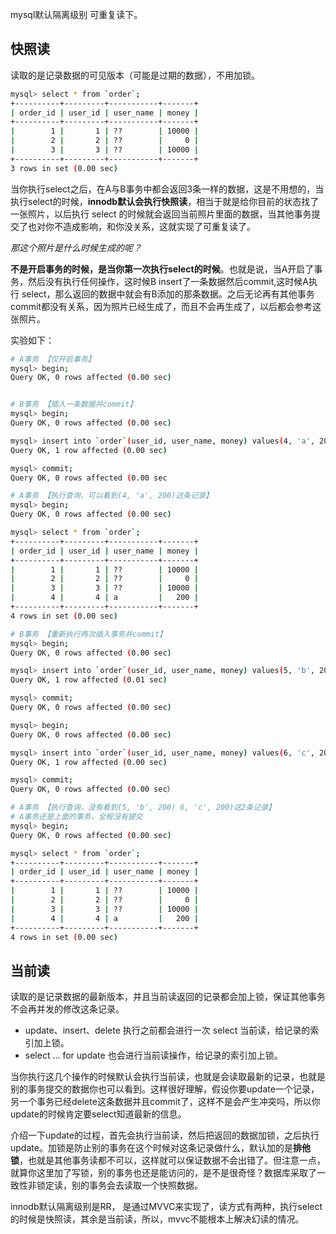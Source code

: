 mysql默认隔离级别 可重复读下。

## 快照读

读取的是记录数据的可见版本（可能是过期的数据），不用加锁。

```bash
mysql> select * from `order`;
+----------+---------+-----------+-------+
| order_id | user_id | user_name | money |
+----------+---------+-----------+-------+
|        1 |       1 | ??        | 10000 |
|        2 |       2 | ??        |     0 |
|        3 |       3 | ??        | 10000 |
+----------+---------+-----------+-------+
3 rows in set (0.00 sec)
```

当你执行select之后，在A与B事务中都会返回3条一样的数据，这是不用想的，当执行select的时候，**innodb默认会执行快照读**，相当于就是给你目前的状态找了一张照片，以后执行 select 的时候就会返回当前照片里面的数据，当其他事务提交了也对你不造成影响，和你没关系，这就实现了可重复读了。

*那这个照片是什么时候生成的呢？*

**不是开启事务的时候，是当你第一次执行select的时候**。也就是说，当A开启了事务，然后没有执行任何操作，这时候B insert了一条数据然后commit,这时候A执行 select，那么返回的数据中就会有B添加的那条数据。之后无论再有其他事务commit都没有关系，因为照片已经生成了，而且不会再生成了，以后都会参考这张照片。

实验如下：

```bash
# A事务 【仅开启事务】
mysql> begin;
Query OK, 0 rows affected (0.00 sec)


# B事务 【插入一条数据并commit】
mysql> begin;
Query OK, 0 rows affected (0.00 sec)

mysql> insert into `order`(user_id, user_name, money) values(4, 'a', 200);
Query OK, 1 row affected (0.00 sec)

mysql> commit;
Query OK, 0 rows affected (0.00 sec

# A事务 【执行查询，可以看到(4, 'a', 200)这条记录】
mysql> begin;
Query OK, 0 rows affected (0.00 sec)

mysql> select * from `order`;
+----------+---------+-----------+-------+
| order_id | user_id | user_name | money |
+----------+---------+-----------+-------+
|        1 |       1 | ??        | 10000 |
|        2 |       2 | ??        |     0 |
|        3 |       3 | ??        | 10000 |
|        4 |       4 | a         |   200 |
+----------+---------+-----------+-------+
4 rows in set (0.00 sec)

# B事务 【重新执行两次插入事务并commit】
mysql> begin;
Query OK, 0 rows affected (0.00 sec)

mysql> insert into `order`(user_id, user_name, money) values(5, 'b', 200);
Query OK, 1 row affected (0.01 sec)

mysql> commit;
Query OK, 0 rows affected (0.00 sec)

mysql> begin;
Query OK, 0 rows affected (0.00 sec)

mysql> insert into `order`(user_id, user_name, money) values(6, 'c', 200);
Query OK, 1 row affected (0.00 sec)

mysql> commit;
Query OK, 0 rows affected (0.00 sec）

# A事务 【执行查询，没有看到(5, 'b', 200) 6, 'c', 200)这2条记录】
# A事务还是上面的事务，全程没有提交
mysql> begin;
Query OK, 0 rows affected (0.00 sec)

mysql> select * from `order`;
+----------+---------+-----------+-------+
| order_id | user_id | user_name | money |
+----------+---------+-----------+-------+
|        1 |       1 | ??        | 10000 |
|        2 |       2 | ??        |     0 |
|        3 |       3 | ??        | 10000 |
|        4 |       4 | a         |   200 |
+----------+---------+-----------+-------+
4 rows in set (0.00 sec)
```





## 当前读

读取的是记录数据的最新版本，并且当前读返回的记录都会加上锁，保证其他事务不会再并发的修改这条记录。

* update、insert、delete 执行之前都会进行一次 select 当前读，给记录的索引加上锁。
* select ... for update 也会进行当前读操作，给记录的索引加上锁。



当你执行这几个操作的时候默认会执行当前读，也就是会读取最新的记录，也就是别的事务提交的数据你也可以看到。这样很好理解，假设你要update一个记录，另一个事务已经delete这条数据并且commit了，这样不是会产生冲突吗，所以你update的时候肯定要select知道最新的信息。

介绍一下update的过程，首先会执行当前读，然后把返回的数据加锁，之后执行update。加锁是防止别的事务在这个时候对这条记录做什么，默认加的是**排他锁**，也就是其他事务读都不可以，这样就可以保证数据不会出错了。但注意一点，就算你这里加了写锁，别的事务也还是能访问的，是不是很奇怪？数据库采取了一致性非锁定读，别的事务会去读取一个快照数据。

innodb默认隔离级别是RR， 是通过MVVC来实现了，读方式有两种，执行select的时候是快照读，其余是当前读，所以，mvvc不能根本上解决幻读的情况。